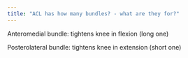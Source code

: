 ```yaml
---
title: "ACL has how many bundles? - what are they for?"
---
```

Anteromedial bundle: tightens knee in flexion (long one)

Posterolateral bundle: tightens knee in extension (short one)

